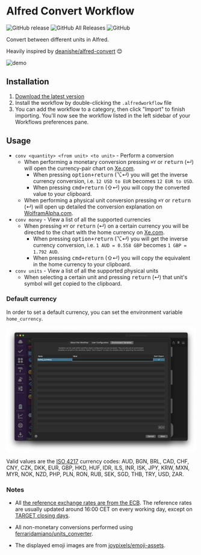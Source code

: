 # Alfred Convert Workflow

![GitHub release](https://img.shields.io/github/release/techouse/alfred-convert.svg)
![GitHub All Releases](https://img.shields.io/github/downloads/techouse/alfred-convert/total.svg)
![GitHub](https://img.shields.io/github/license/techouse/alfred-convert.svg)

Convert between different units in Alfred.

Heavily inspired by [deanishe/alfred-convert](https://github.com/deanishe/alfred-convert) 😊

![demo](demo.gif)

## Installation

1. [Download the latest version](https://github.com/techouse/alfred-convert/releases/latest)
2. Install the workflow by double-clicking the `.alfredworkflow` file
3. You can add the workflow to a category, then click "Import" to finish importing. You'll now see the workflow listed
   in the left sidebar of your Workflows preferences pane.

## Usage

- `conv <quantity> <from unit> <to unit>` - Perform a conversion
    - When performing a monetary conversion pressing `⌘Y` or <kbd>return</kbd> (↵) will open the currency-pair chart on [Xe.com](http://www.xe.com).
      - When pressing <kbd>option+return</kbd> (⌥↵) you will get the inverse currency conversion, i.e. `12 USD to EUR` becomes `12 EUR to USD`.
      - When pressing <kbd>cmd+return</kbd> (⇧↵) you will copy the converted value to your clipboard.
    - When performing a physical unit conversion pressing `⌘Y` or <kbd>return</kbd> (↵) will open up detailed the conversion
      explanation on [WolframAlpha.com](https://www.wolframalpha.com).
- `conv money` - View a list of all the supported currencies
    - When pressing `⌘Y` or <kbd>return</kbd> (↵) on a certain currency you will be directed to the chart with the home currency on [Xe.com](http://www.xe.com).
      - When pressing <kbd>option+return</kbd> (⌥↵) you will get the inverse currency conversion, i.e. `1 AUD = 0.558 GBP` becomes `1 GBP = 1.792 AUD`.
      - When pressing <kbd>cmd+return</kbd> (⇧↵) you will copy the equivalent in the home currency to your clipboard.
- `conv units` - View a list of all the supported physical units
    - When selecting a certain unit and pressing <kbd>return</kbd> (↵) that unit's symbol will get copied to the clipboard.

### Default currency

In order to set a default currency, you can set the environment variable `home_currency`.

![home_currency](home_currency.png)

Valid values are the [ISO 4217](https://en.wikipedia.org/wiki/ISO_4217) currency codes: AUD, BGN, BRL, CAD, CHF, CNY, CZK, 
DKK, EUR, GBP, HKD, HUF, IDR, ILS, INR, ISK, JPY, KRW, MXN, MYR, NOK, NZD, PHP, PLN, RON, RUB, SEK, SGD, THB, TRY, USD, ZAR.

### Notes

- All [the reference exchange rates are from the ECB](https://www.ecb.europa.eu/stats/policy_and_exchange_rates/euro_reference_exchange_rates/html/index.en.html).
  The reference rates are usually updated around 16:00 CET on every working day, except
  on [TARGET closing days](https://www.ecb.europa.eu/home/contacts/working-hours/html/index.en.html).

- All non-monetary conversions performed using [ferraridamiano/units_converter](https://github.com/ferraridamiano/units_converter). 

- The displayed emoji images are from [joypixels/emoji-assets](https://github.com/joypixels/emoji-assets).